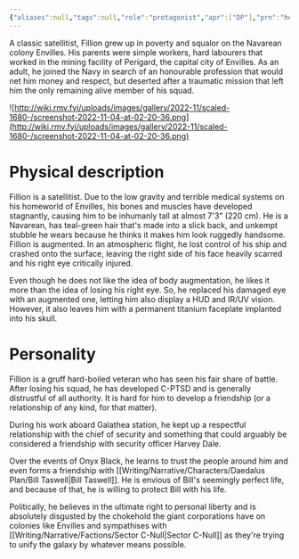 ```yaml
---
{"aliases":null,"tags":null,"role":"protagonist","apr":["DP"],"prn":"he/him","spc":"navarean","dg-publish":true,"linter-yaml-title-alias":"Physical description","permalink":"/writing/narrative/characters/daedalus-plan/officer-fillion/","dgPassFrontmatter":true}
---
```



A classic satellitist, Fillion grew up in poverty and squalor on the Navarean colony Envilles. His parents were simple workers, hard labourers that worked in the mining facility of Perigard, the capital city of Envilles. As an adult, he joined the Navy in search of an honourable profession that would net him money and respect, but deserted after a traumatic mission that left him the only remaining alive member of his squad.

![http://wiki.rmv.fyi/uploads/images/gallery/2022-11/scaled-1680-/screenshot-2022-11-04-at-02-20-36.png](http://wiki.rmv.fyi/uploads/images/gallery/2022-11/scaled-1680-/screenshot-2022-11-04-at-02-20-36.png)

# Physical description

Fillion is a satellitist. Due to the low gravity and terrible medical systems on his homeworld of Envilles, his bones and muscles have developed stagnantly, causing him to be inhumanly tall at almost 7'3" (220 cm). He is a Navarean, has teal-green hair that's made into a slick back, and unkempt stubble he wears because he thinks it makes him look ruggedly handsome. Fillion is augmented. In an atmospheric flight, he lost control of his ship and crashed onto the surface, leaving the right side of his face heavily scarred and his right eye critically injured.

Even though he does not like the idea of body augmentation, he likes it more than the idea of losing his right eye. So, he replaced his damaged eye with an augmented one, letting him also display a HUD and IR/UV vision. However, it also leaves him with a permanent titanium faceplate implanted into his skull.

# Personality

Fillion is a gruff hard-boiled veteran who has seen his fair share of battle. After losing his squad, he has developed C-PTSD and is generally distrustful of all authority. It is hard for him to develop a friendship (or a relationship of any kind, for that matter).

During his work aboard Galathea station, he kept up a respectful relationship with the chief of security and something that could arguably be considered a friendship with security officer Harvey Dale.

Over the events of Onyx Black, he learns to trust the people around him and even forms a friendship with [[Writing/Narrative/Characters/Daedalus Plan/Bill Taswell\|Bill Taswell]]. He is envious of Bill's seemingly perfect life, and because of that, he is willing to protect Bill with his life.

Politically, he believes in the ultimate right to personal liberty and is absolutely disgusted by the chokehold the giant corporations have on colonies like Envilles and sympathises with [[Writing/Narrative/Factions/Sector C-Null\|Sector C-Null]] as they're trying to unify the galaxy by whatever means possible.